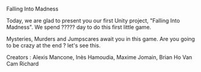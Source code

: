 Falling Into Madness

Today, we are glad to present you our first Unity project, "Falling Into Madness".
We spend ????? day to do this first little game.

Mysteries, Murders and Jumpscares await you in this game.
Are you going to be crazy at the end ? let's see this.





Creators : Alexis Mancone, Inès Hamoudia, Maxime Jomain, Brian Ho Van Cam Richard
